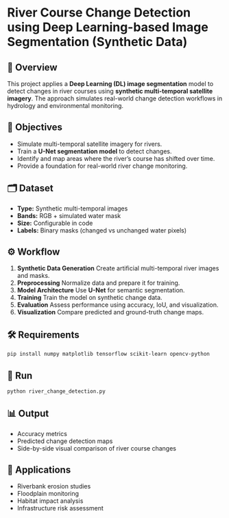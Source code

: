 

# River Course Change Detection using Deep Learning-based Image Segmentation (Synthetic Data)

## 📌 Overview

This project applies a **Deep Learning (DL) image segmentation** model to detect changes in river courses using **synthetic multi-temporal satellite imagery**. The approach simulates real-world change detection workflows in hydrology and environmental monitoring.

## 🎯 Objectives

* Simulate multi-temporal satellite imagery for rivers.
* Train a **U-Net segmentation model** to detect changes.
* Identify and map areas where the river’s course has shifted over time.
* Provide a foundation for real-world river change monitoring.

## 🗂 Dataset

* **Type:** Synthetic multi-temporal images
* **Bands:** RGB + simulated water mask
* **Size:** Configurable in code
* **Labels:** Binary masks (changed vs unchanged water pixels)

## ⚙️ Workflow

1. **Synthetic Data Generation**
   Create artificial multi-temporal river images and masks.
2. **Preprocessing**
   Normalize data and prepare it for training.
3. **Model Architecture**
   Use **U-Net** for semantic segmentation.
4. **Training**
   Train the model on synthetic change data.
5. **Evaluation**
   Assess performance using accuracy, IoU, and visualization.
6. **Visualization**
   Compare predicted and ground-truth change maps.

## 🛠 Requirements

```bash
pip install numpy matplotlib tensorflow scikit-learn opencv-python
```

## 🚀 Run

```bash
python river_change_detection.py
```

## 📊 Output

* Accuracy metrics
* Predicted change detection maps
* Side-by-side visual comparison of river course changes

## 📌 Applications

* Riverbank erosion studies
* Floodplain monitoring
* Habitat impact analysis
* Infrastructure risk assessment

